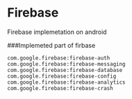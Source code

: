 # Firebase
Firebase implemetation on android


###Implemeted part of firbase

    com.google.firebase:firebase-auth
    com.google.firebase:firebase-messaging
    com.google.firebase:firebase-database
    com.google.firebase:firebase-config
    com.google.firebase:firebase-analytics
    com.google.firebase:firebase-crash
